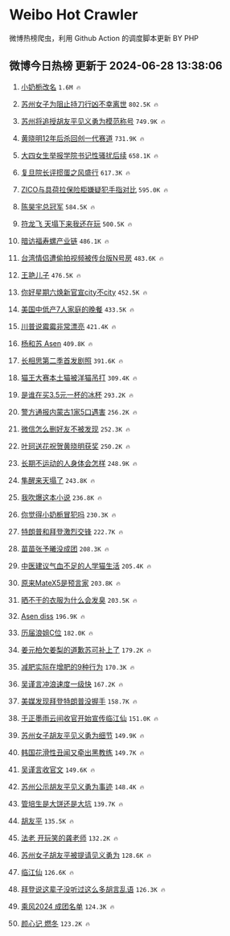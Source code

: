 # Weibo Hot Crawler 



微博热榜爬虫，利用 Github Action 的调度脚本更新 BY PHP 


## 微博今日热榜 更新于 2024-06-28 13:38:06 
1. [小奶栀改名](https://s.weibo.com/weibo?q=%23%E5%B0%8F%E5%A5%B6%E6%A0%80%E6%94%B9%E5%90%8D%23&t=31&band_rank=1&Refer=top) `1.6M 🔥` 

1. [苏州女子为阻止持刀行凶不幸离世](https://s.weibo.com/weibo?q=%23%E8%8B%8F%E5%B7%9E%E5%A5%B3%E5%AD%90%E4%B8%BA%E9%98%BB%E6%AD%A2%E6%8C%81%E5%88%80%E8%A1%8C%E5%87%B6%E4%B8%8D%E5%B9%B8%E7%A6%BB%E4%B8%96%23&t=31&band_rank=2&Refer=top) `802.5K 🔥` 

1. [苏州将追授胡友平见义勇为模范称号](https://s.weibo.com/weibo?q=%23%E8%8B%8F%E5%B7%9E%E5%B0%86%E8%BF%BD%E6%8E%88%E8%83%A1%E5%8F%8B%E5%B9%B3%E8%A7%81%E4%B9%89%E5%8B%87%E4%B8%BA%E6%A8%A1%E8%8C%83%E7%A7%B0%E5%8F%B7%23&t=31&band_rank=3&Refer=top) `749.9K 🔥` 

1. [黄晓明12年后杀回创一代赛道](https://s.weibo.com/weibo?q=%23%E9%BB%84%E6%99%93%E6%98%8E12%E5%B9%B4%E5%90%8E%E6%9D%80%E5%9B%9E%E5%88%9B%E4%B8%80%E4%BB%A3%E8%B5%9B%E9%81%93%23&t=31&band_rank=4&Refer=top) `731.9K 🔥` 

1. [大四女生举报学院书记性骚扰后续](https://s.weibo.com/weibo?q=%23%E5%A4%A7%E5%9B%9B%E5%A5%B3%E7%94%9F%E4%B8%BE%E6%8A%A5%E5%AD%A6%E9%99%A2%E4%B9%A6%E8%AE%B0%E6%80%A7%E9%AA%9A%E6%89%B0%E5%90%8E%E7%BB%AD%23&t=31&band_rank=5&Refer=top) `658.1K 🔥` 

1. [复旦院长评掼蛋之风盛行](https://s.weibo.com/weibo?q=%23%E5%A4%8D%E6%97%A6%E9%99%A2%E9%95%BF%E8%AF%84%E6%8E%BC%E8%9B%8B%E4%B9%8B%E9%A3%8E%E7%9B%9B%E8%A1%8C%23&t=31&band_rank=6&Refer=top) `617.3K 🔥` 

1. [ZICO与具荷拉保险柜嫌疑犯手指对比](https://s.weibo.com/weibo?q=%23ZICO%E4%B8%8E%E5%85%B7%E8%8D%B7%E6%8B%89%E4%BF%9D%E9%99%A9%E6%9F%9C%E5%AB%8C%E7%96%91%E7%8A%AF%E6%89%8B%E6%8C%87%E5%AF%B9%E6%AF%94%23&t=31&band_rank=7&Refer=top) `595.0K 🔥` 

1. [陈昊宇总冠军](https://s.weibo.com/weibo?q=%E9%99%88%E6%98%8A%E5%AE%87%E6%80%BB%E5%86%A0%E5%86%9B&t=31&band_rank=8&Refer=top) `584.5K 🔥` 

1. [符龙飞 天塌下来我还在玩](https://s.weibo.com/weibo?q=%E7%AC%A6%E9%BE%99%E9%A3%9E%20%E5%A4%A9%E5%A1%8C%E4%B8%8B%E6%9D%A5%E6%88%91%E8%BF%98%E5%9C%A8%E7%8E%A9&t=31&band_rank=9&Refer=top) `500.5K 🔥` 

1. [暗访福寿螺产业链](https://s.weibo.com/weibo?q=%23%E6%9A%97%E8%AE%BF%E7%A6%8F%E5%AF%BF%E8%9E%BA%E4%BA%A7%E4%B8%9A%E9%93%BE%23&t=31&band_rank=10&Refer=top) `486.1K 🔥` 

1. [台湾情侣遭偷拍视频被传台版N号房](https://s.weibo.com/weibo?q=%23%E5%8F%B0%E6%B9%BE%E6%83%85%E4%BE%A3%E9%81%AD%E5%81%B7%E6%8B%8D%E8%A7%86%E9%A2%91%E8%A2%AB%E4%BC%A0%E5%8F%B0%E7%89%88N%E5%8F%B7%E6%88%BF%23&t=31&band_rank=11&Refer=top) `483.6K 🔥` 

1. [王艳儿子](https://s.weibo.com/weibo?q=%E7%8E%8B%E8%89%B3%E5%84%BF%E5%AD%90&t=31&band_rank=12&Refer=top) `476.5K 🔥` 

1. [你好星期六焕新官宣city不city](https://s.weibo.com/weibo?q=%23%E4%BD%A0%E5%A5%BD%E6%98%9F%E6%9C%9F%E5%85%AD%E7%84%95%E6%96%B0%E5%AE%98%E5%AE%A3city%E4%B8%8Dcity%23&t=31&band_rank=13&Refer=top) `452.5K 🔥` 

1. [美国中低产7人家庭的晚餐](https://s.weibo.com/weibo?q=%E7%BE%8E%E5%9B%BD%E4%B8%AD%E4%BD%8E%E4%BA%A77%E4%BA%BA%E5%AE%B6%E5%BA%AD%E7%9A%84%E6%99%9A%E9%A4%90&t=31&band_rank=14&Refer=top) `433.5K 🔥` 

1. [川普说霉霉非常漂亮](https://s.weibo.com/weibo?q=%23%E5%B7%9D%E6%99%AE%E8%AF%B4%E9%9C%89%E9%9C%89%E9%9D%9E%E5%B8%B8%E6%BC%82%E4%BA%AE%23&t=31&band_rank=15&Refer=top) `421.4K 🔥` 

1. [杨和苏 Asen](https://s.weibo.com/weibo?q=%E6%9D%A8%E5%92%8C%E8%8B%8F%20Asen&t=31&band_rank=16&Refer=top) `409.8K 🔥` 

1. [长相思第二季首发剧照](https://s.weibo.com/weibo?q=%23%E9%95%BF%E7%9B%B8%E6%80%9D%E7%AC%AC%E4%BA%8C%E5%AD%A3%E9%A6%96%E5%8F%91%E5%89%A7%E7%85%A7%23&t=31&band_rank=17&Refer=top) `391.6K 🔥` 

1. [猫王大赛本土猫被洋猫吊打](https://s.weibo.com/weibo?q=%23%E7%8C%AB%E7%8E%8B%E5%A4%A7%E8%B5%9B%E6%9C%AC%E5%9C%9F%E7%8C%AB%E8%A2%AB%E6%B4%8B%E7%8C%AB%E5%90%8A%E6%89%93%23&t=31&band_rank=18&Refer=top) `309.4K 🔥` 

1. [是谁在买3.5元一杯的冰杯](https://s.weibo.com/weibo?q=%23%E6%98%AF%E8%B0%81%E5%9C%A8%E4%B9%B03.5%E5%85%83%E4%B8%80%E6%9D%AF%E7%9A%84%E5%86%B0%E6%9D%AF%23&t=31&band_rank=19&Refer=top) `293.2K 🔥` 

1. [警方通报内蒙古1家5口遇害](https://s.weibo.com/weibo?q=%23%E8%AD%A6%E6%96%B9%E9%80%9A%E6%8A%A5%E5%86%85%E8%92%99%E5%8F%A41%E5%AE%B65%E5%8F%A3%E9%81%87%E5%AE%B3%23&t=31&band_rank=20&Refer=top) `256.2K 🔥` 

1. [微信怎么删好友不被发现](https://s.weibo.com/weibo?q=%23%E5%BE%AE%E4%BF%A1%E6%80%8E%E4%B9%88%E5%88%A0%E5%A5%BD%E5%8F%8B%E4%B8%8D%E8%A2%AB%E5%8F%91%E7%8E%B0%23&t=31&band_rank=21&Refer=top) `252.3K 🔥` 

1. [叶珂送花祝贺黄晓明获奖](https://s.weibo.com/weibo?q=%23%E5%8F%B6%E7%8F%82%E9%80%81%E8%8A%B1%E7%A5%9D%E8%B4%BA%E9%BB%84%E6%99%93%E6%98%8E%E8%8E%B7%E5%A5%96%23&t=31&band_rank=22&Refer=top) `250.2K 🔥` 

1. [长期不运动的人身体会怎样](https://s.weibo.com/weibo?q=%23%E9%95%BF%E6%9C%9F%E4%B8%8D%E8%BF%90%E5%8A%A8%E7%9A%84%E4%BA%BA%E8%BA%AB%E4%BD%93%E4%BC%9A%E6%80%8E%E6%A0%B7%23&t=31&band_rank=23&Refer=top) `248.9K 🔥` 

1. [隼醒来天塌了](https://s.weibo.com/weibo?q=%E9%9A%BC%E9%86%92%E6%9D%A5%E5%A4%A9%E5%A1%8C%E4%BA%86&t=31&band_rank=24&Refer=top) `243.8K 🔥` 

1. [我吹爆这本小说](https://s.weibo.com/weibo?q=%23%E6%88%91%E5%90%B9%E7%88%86%E8%BF%99%E6%9C%AC%E5%B0%8F%E8%AF%B4%23&t=31&band_rank=25&Refer=top) `236.8K 🔥` 

1. [你觉得小奶栀冒犯吗](https://s.weibo.com/weibo?q=%23%E4%BD%A0%E8%A7%89%E5%BE%97%E5%B0%8F%E5%A5%B6%E6%A0%80%E5%86%92%E7%8A%AF%E5%90%97%23&t=31&band_rank=26&Refer=top) `230.3K 🔥` 

1. [特朗普和拜登激烈交锋](https://s.weibo.com/weibo?q=%23%E7%89%B9%E6%9C%97%E6%99%AE%E5%92%8C%E6%8B%9C%E7%99%BB%E6%BF%80%E7%83%88%E4%BA%A4%E9%94%8B%23&t=31&band_rank=27&Refer=top) `222.7K 🔥` 

1. [苗苗张予曦没成团](https://s.weibo.com/weibo?q=%23%E8%8B%97%E8%8B%97%E5%BC%A0%E4%BA%88%E6%9B%A6%E6%B2%A1%E6%88%90%E5%9B%A2%23&t=31&band_rank=28&Refer=top) `208.3K 🔥` 

1. [中医建议气血不足的人学猫生活](https://s.weibo.com/weibo?q=%23%E4%B8%AD%E5%8C%BB%E5%BB%BA%E8%AE%AE%E6%B0%94%E8%A1%80%E4%B8%8D%E8%B6%B3%E7%9A%84%E4%BA%BA%E5%AD%A6%E7%8C%AB%E7%94%9F%E6%B4%BB%23&t=31&band_rank=29&Refer=top) `205.4K 🔥` 

1. [原来MateX5是预言家](https://s.weibo.com/weibo?q=%23%E5%8E%9F%E6%9D%A5MateX5%E6%98%AF%E9%A2%84%E8%A8%80%E5%AE%B6%23&t=31&band_rank=30&Refer=top) `203.8K 🔥` 

1. [晒不干的衣服为什么会发臭](https://s.weibo.com/weibo?q=%23%E6%99%92%E4%B8%8D%E5%B9%B2%E7%9A%84%E8%A1%A3%E6%9C%8D%E4%B8%BA%E4%BB%80%E4%B9%88%E4%BC%9A%E5%8F%91%E8%87%AD%23&t=31&band_rank=31&Refer=top) `203.5K 🔥` 

1. [Asen diss](https://s.weibo.com/weibo?q=Asen%20diss&t=31&band_rank=32&Refer=top) `196.9K 🔥` 

1. [历届浪姐C位](https://s.weibo.com/weibo?q=%23%E5%8E%86%E5%B1%8A%E6%B5%AA%E5%A7%90C%E4%BD%8D%23&t=31&band_rank=33&Refer=top) `182.0K 🔥` 

1. [姜元柏欠姜梨的道歉苏可补上了](https://s.weibo.com/weibo?q=%23%E5%A7%9C%E5%85%83%E6%9F%8F%E6%AC%A0%E5%A7%9C%E6%A2%A8%E7%9A%84%E9%81%93%E6%AD%89%E8%8B%8F%E5%8F%AF%E8%A1%A5%E4%B8%8A%E4%BA%86%23&t=31&band_rank=34&Refer=top) `179.2K 🔥` 

1. [减肥实际在增肥的9种行为](https://s.weibo.com/weibo?q=%23%E5%87%8F%E8%82%A5%E5%AE%9E%E9%99%85%E5%9C%A8%E5%A2%9E%E8%82%A5%E7%9A%849%E7%A7%8D%E8%A1%8C%E4%B8%BA%23&t=31&band_rank=35&Refer=top) `170.3K 🔥` 

1. [吴谨言冲浪速度一级快](https://s.weibo.com/weibo?q=%23%E5%90%B4%E8%B0%A8%E8%A8%80%E5%86%B2%E6%B5%AA%E9%80%9F%E5%BA%A6%E4%B8%80%E7%BA%A7%E5%BF%AB%23&t=31&band_rank=36&Refer=top) `167.2K 🔥` 

1. [美媒发现拜登特朗普没握手](https://s.weibo.com/weibo?q=%23%E7%BE%8E%E5%AA%92%E5%8F%91%E7%8E%B0%E6%8B%9C%E7%99%BB%E7%89%B9%E6%9C%97%E6%99%AE%E6%B2%A1%E6%8F%A1%E6%89%8B%23&t=31&band_rank=37&Refer=top) `158.7K 🔥` 

1. [于正墨雨云间收官开始宣传临江仙](https://s.weibo.com/weibo?q=%23%E4%BA%8E%E6%AD%A3%E5%A2%A8%E9%9B%A8%E4%BA%91%E9%97%B4%E6%94%B6%E5%AE%98%E5%BC%80%E5%A7%8B%E5%AE%A3%E4%BC%A0%E4%B8%B4%E6%B1%9F%E4%BB%99%23&t=31&band_rank=38&Refer=top) `151.0K 🔥` 

1. [苏州女子胡友平见义勇为细节](https://s.weibo.com/weibo?q=%23%E8%8B%8F%E5%B7%9E%E5%A5%B3%E5%AD%90%E8%83%A1%E5%8F%8B%E5%B9%B3%E8%A7%81%E4%B9%89%E5%8B%87%E4%B8%BA%E7%BB%86%E8%8A%82%23&t=31&band_rank=39&Refer=top) `149.9K 🔥` 

1. [韩国花滑性丑闻又牵出黑教练](https://s.weibo.com/weibo?q=%23%E9%9F%A9%E5%9B%BD%E8%8A%B1%E6%BB%91%E6%80%A7%E4%B8%91%E9%97%BB%E5%8F%88%E7%89%B5%E5%87%BA%E9%BB%91%E6%95%99%E7%BB%83%23&t=31&band_rank=40&Refer=top) `149.7K 🔥` 

1. [吴谨言收官文](https://s.weibo.com/weibo?q=%23%E5%90%B4%E8%B0%A8%E8%A8%80%E6%94%B6%E5%AE%98%E6%96%87%23&t=31&band_rank=41&Refer=top) `149.6K 🔥` 

1. [苏州公示胡友平见义勇为事迹](https://s.weibo.com/weibo?q=%23%E8%8B%8F%E5%B7%9E%E5%85%AC%E7%A4%BA%E8%83%A1%E5%8F%8B%E5%B9%B3%E8%A7%81%E4%B9%89%E5%8B%87%E4%B8%BA%E4%BA%8B%E8%BF%B9%23&t=31&band_rank=42&Refer=top) `148.4K 🔥` 

1. [管培生是大饼还是大坑](https://s.weibo.com/weibo?q=%23%E7%AE%A1%E5%9F%B9%E7%94%9F%E6%98%AF%E5%A4%A7%E9%A5%BC%E8%BF%98%E6%98%AF%E5%A4%A7%E5%9D%91%23&t=31&band_rank=43&Refer=top) `139.7K 🔥` 

1. [胡友平](https://s.weibo.com/weibo?q=%E8%83%A1%E5%8F%8B%E5%B9%B3&t=31&band_rank=44&Refer=top) `135.5K 🔥` 

1. [法老 开玩笑的龚老师](https://s.weibo.com/weibo?q=%E6%B3%95%E8%80%81%20%E5%BC%80%E7%8E%A9%E7%AC%91%E7%9A%84%E9%BE%9A%E8%80%81%E5%B8%88&t=31&band_rank=45&Refer=top) `132.2K 🔥` 

1. [苏州女子胡友平被提请见义勇为](https://s.weibo.com/weibo?q=%23%E8%8B%8F%E5%B7%9E%E5%A5%B3%E5%AD%90%E8%83%A1%E5%8F%8B%E5%B9%B3%E8%A2%AB%E6%8F%90%E8%AF%B7%E8%A7%81%E4%B9%89%E5%8B%87%E4%B8%BA%23&t=31&band_rank=46&Refer=top) `128.6K 🔥` 

1. [临江仙](https://s.weibo.com/weibo?q=%E4%B8%B4%E6%B1%9F%E4%BB%99&t=31&band_rank=47&Refer=top) `126.6K 🔥` 

1. [拜登说这辈子没听过这么多胡言乱语](https://s.weibo.com/weibo?q=%23%E6%8B%9C%E7%99%BB%E8%AF%B4%E8%BF%99%E8%BE%88%E5%AD%90%E6%B2%A1%E5%90%AC%E8%BF%87%E8%BF%99%E4%B9%88%E5%A4%9A%E8%83%A1%E8%A8%80%E4%B9%B1%E8%AF%AD%23&t=31&band_rank=48&Refer=top) `126.3K 🔥` 

1. [乘风2024 成团名单](https://s.weibo.com/weibo?q=%E4%B9%98%E9%A3%8E2024%20%E6%88%90%E5%9B%A2%E5%90%8D%E5%8D%95&t=31&band_rank=49&Refer=top) `124.3K 🔥` 

1. [颜心记 燃冬](https://s.weibo.com/weibo?q=%E9%A2%9C%E5%BF%83%E8%AE%B0%20%E7%87%83%E5%86%AC&t=31&band_rank=50&Refer=top) `123.2K 🔥` 

